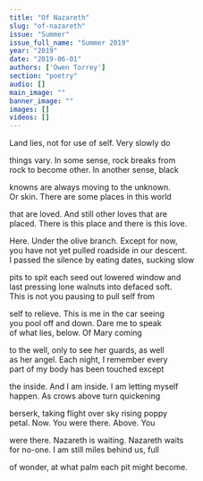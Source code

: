 ```yaml
---
title: "Of Nazareth"
slug: "of-nazareth"
issue: "Summer"
issue_full_name: "Summer 2019"
year: "2019"
date: "2019-06-01"
authors: ['Owen Torrey']
section: "poetry"
audio: []
main_image: ""
banner_image: ""
images: []
videos: []
---
```

Land lies, not for use of self. Very slowly do

   
things vary. In some sense, rock breaks from  
rock to become other. In another sense, black

   
knowns are always moving to the unknown.  
Or skin. There are some places in this world

   
that are loved. And still other loves that are  
placed. There is this place and there is this love.

   
Here. Under the olive branch. Except for now,  
you have not yet pulled roadside in our descent.  
I passed the silence by eating dates, sucking slow

   
pits to spit each seed out lowered window and  
last pressing lone walnuts into defaced soft.  
This is not you pausing to pull self from

   
self to relieve. This is me in the car seeing  
you pool off and down. Dare me to speak  
of what lies, below. Of Mary coming

   
to the well, only to see her guards, as well  
as her angel. Each night, I remember every  
part of my body has been touched except

   
the inside. And I am inside. I am letting myself  
happen. As crows above turn quickening

   
berserk, taking flight over sky rising poppy  
petal. Now. You were there. Above. You

   
were there. Nazareth is waiting. Nazareth waits  
for no-one. I am still miles behind us, full

   
of wonder, at what palm each pit might become.

